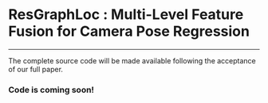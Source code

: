 # ResGraphLoc : Multi-Level Feature Fusion for Camera Pose Regression

---

The complete source code will be made available following the acceptance of our full paper.

### Code is coming soon!
